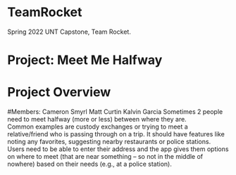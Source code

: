 # TeamRocket
Spring 2022 UNT Capstone, Team Rocket. 

# Project: Meet Me Halfway 
# Project Overview 
#Members:
Cameron Smyrl
Matt Curtin
Kalvin Garcia
Sometimes 2 people need to meet halfway (more or less) between where they are.  
Common examples are custody exchanges or trying to meet a relative/friend who is 
passing through on a trip.  It should have features like noting any favorites, suggesting 
nearby restaurants or police stations.  Users need to be able to enter their address and 
the app gives them options on where to meet (that are near something – so not in the 
middle of nowhere) based on their needs (e.g., at a police station). 

